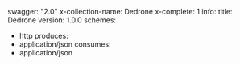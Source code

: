 swagger: "2.0"
x-collection-name: Dedrone
x-complete: 1
info:
  title: Dedrone
  version: 1.0.0
schemes:
- http
produces:
- application/json
consumes:
- application/json